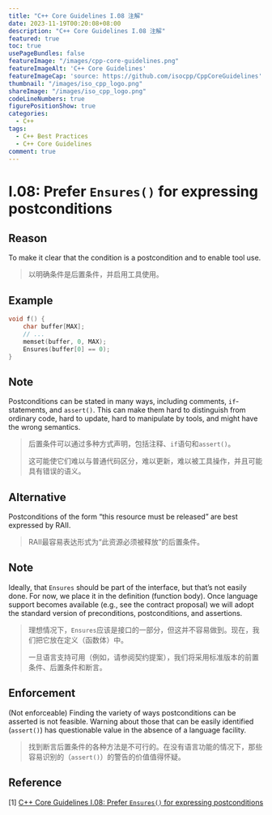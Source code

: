 ```yaml
---
title: "C++ Core Guidelines I.08 注解"
date: 2023-11-19T00:20:08+08:00
description: "C++ Core Guidelines I.08 注解"
featured: true
toc: true
usePageBundles: false
featureImage: "/images/cpp-core-guidelines.png"
featureImageAlt: 'C++ Core Guidelines'
featureImageCap: 'source: https://github.com/isocpp/CppCoreGuidelines'
thumbnail: "/images/iso_cpp_logo.png"
shareImage: "/images/iso_cpp_logo.png"
codeLineNumbers: true
figurePositionShow: true
categories:
  - C++
tags:
  - C++ Best Practices
  - C++ Core Guidelines
comment: true
---
```


# I.08: Prefer `Ensures()` for expressing postconditions

## Reason

To make it clear that the condition is a postcondition and to enable tool use.

> 以明确条件是后置条件，并启用工具使用。

## Example

```c++
void f() {
    char buffer[MAX];
    // ...
    memset(buffer, 0, MAX);
    Ensures(buffer[0] == 0);
}
```

## Note

Postconditions can be stated in many ways, including comments, `if`-statements, and `assert()`. This can make them hard to distinguish from ordinary code, hard to update, hard to manipulate by tools, and might have the wrong semantics.

> 后置条件可以通过多种方式声明，包括注释、`if`语句和`assert()`。
>
> 这可能使它们难以与普通代码区分，难以更新，难以被工具操作，并且可能具有错误的语义。

## Alternative

Postconditions of the form “this resource must be released” are best expressed by RAII.

>RAII最容易表达形式为“此资源必须被释放”的后置条件。

## Note

Ideally, that `Ensures` should be part of the interface, but that’s not easily done. For now, we place it in the definition (function body). Once language support becomes available (e.g., see the contract proposal) we will adopt the standard version of preconditions, postconditions, and assertions.

>理想情况下，`Ensures`应该是接口的一部分，但这并不容易做到。现在，我们把它放在定义（函数体）中。
>
>一旦语言支持可用（例如，请参阅契约提案），我们将采用标准版本的前置条件、后置条件和断言。

## Enforcement

(Not enforceable) Finding the variety of ways postconditions can be asserted is not feasible. Warning about those that can be easily identified (`assert()`) has questionable value in the absence of a language facility.

>找到断言后置条件的各种方法是不可行的。在没有语言功能的情况下，那些容易识别的（`assert()`）的警告的价值值得怀疑。

## Reference

[1] [C++ Core Guidelines I.08: Prefer `Ensures()` for expressing postconditions]()
